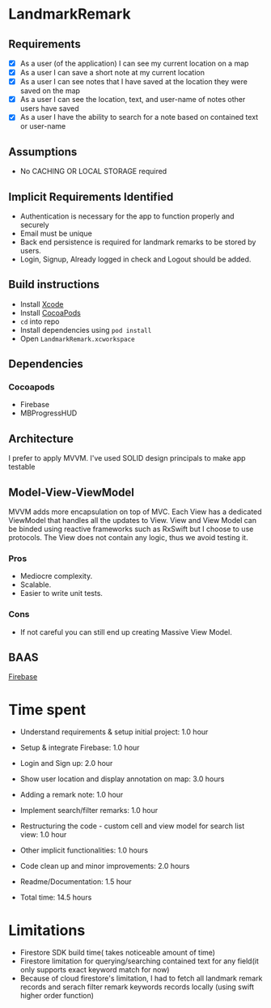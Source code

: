# LandmarkRemark


## Requirements

- [x] As a user (of the application) I can see my current location on a map
- [x] As a user I can save a short note at my current location
- [x] As a user I can see notes that I have saved at the location they were saved on the map
- [x] As a user I can see the location, text, and user-name of notes other users have saved
- [x] As a user I have the ability to search for a note based on contained text or user-name

## Assumptions

- No CACHING OR LOCAL STORAGE required

## Implicit Requirements Identified

- Authentication is necessary for the app to function properly and securely
-  Email must be unique
- Back end persistence is required for landmark remarks to be stored by users.
- Login, Signup, Already logged in check and Logout should be added.

## Build instructions

- Install [Xcode](https://itunes.apple.com/au/app/xcode/id497799835) 
- Install [CocoaPods](https://guides.cocoapods.org/using/getting-started.html)
- `cd` into repo
- Install dependencies using `pod install`
- Open `LandmarkRemark.xcworkspace`

## Dependencies

### Cocoapods

- Firebase
- MBProgressHUD

## Architecture

I prefer to apply MVVM. I've used SOLID design principals to make app testable

## Model-View-ViewModel
MVVM adds more encapsulation on top of MVC. Each View has a dedicated ViewModel that handles all the updates to View. View and View Model can be binded using reactive frameworks such as RxSwift but I choose to use protocols. The View does not contain any logic, thus we avoid testing it.

### Pros
- Mediocre complexity.
- Scalable.
- Easier to write unit tests. 
### Cons
- If not careful you can still end up creating Massive View Model.


## BAAS

[Firebase](https://firebase.google.com/docs/ios/setup) 

# Time spent 
- Understand requirements & setup initial project: 1.0 hour
- Setup & integrate Firebase: 1.0 hour
- Login and Sign up: 2.0 hour
- Show user location and display annotation on map: 3.0 hours 
- Adding a remark note: 1.0 hour 
- Implement search/filter remarks: 1.0 hour
- Restructuring the code - custom cell and view model for search list view: 1.0 hour
- Other implicit functionalities: 1.0 hours
- Code clean up and minor improvements: 2.0 hours 
- Readme/Documentation: 1.5 hour

- Total time: 14.5 hours 

# Limitations 

- Firestore SDK build time( takes noticeable amount of time)
- Firestore limitation for querying/searching contained text for any field(it only supports exact keyword match for now)
- Because of cloud firestore's limitation, I had to fetch all landmark remark records and serach filter remark keywords records locally (using swift higher order function)

